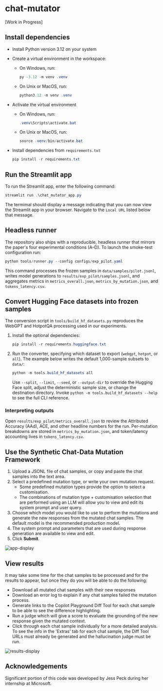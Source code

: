 # chat-mutator
[Work in Progress]

## Install dependencies
- Install Python version 3.12 on your system
- Create a virtual environment in the workspace:
  - On Windows, run:
    ```powershell
    py -3.12 -m venv .venv
    ```
  - On Unix or MacOS, run:
    ```powershell
    python3.12 -m venv .venv
    ```

- Activate the virtual environment
  - On Windows, run:
    ```powershell
    .venv\Scripts\activate.bat
    ```
  - On Unix or MacOS, run:
    ```powershell
    source .venv/bin/activate.bat
    ```
- Install dependencies from `requirements.txt`
  
  ```powershell
  pip install -r requirements.txt
  ```

## Run the Streamlit app
To run the Streamlit app, enter the following command:

```powershell
streamlit run .\chat_mutator_app.py
```
The termimal should display a message indicating that you can now view the Streamlit app in your browser. Navigate to the `Local URL` listed below that message.

## Headless runner

The repository also ships with a reproducible, headless runner that mirrors the paper's four experimental conditions (A–D). To launch the smoke-test configuration run:

```powershell
python tools/runner.py --config configs/exp_pilot.yaml
```

This command processes the frozen samples in `data/samples/pilot.jsonl`, writes model generations to `results/exp_pilot/samples.jsonl`, and aggregates metrics in `metrics_overall.json`, `metrics_by_mutation.json`, and `tokens_latency.csv`.

## Convert Hugging Face datasets into frozen samples

The conversion script in `tools/build_hf_datasets.py` reproduces the WebGPT and HotpotQA processing used in our experiments.

1. Install the optional dependencies:

   ```powershell
   pip install -r requirements.huggingface.txt
   ```

2. Run the converter, specifying which dataset to export (`webgpt`, `hotpot`, or `all`). The example below writes the default 1,000-sample subsets to `data/`:

   ```powershell
   python -m tools.build_hf_datasets all
   ```

   Use `--split`, `--limit`, `--seed`, or `--output-dir` to override the Hugging Face split, adjust the deterministic sample size, or change the destination directory. Invoke `python -m tools.build_hf_datasets --help` to see the full CLI reference.

### Interpreting outputs

Open `results/exp_pilot/metrics_overall.json` to review the Attributed Accuracy (AAd), ACE, and other headline numbers for the run. Per-mutation breakdowns are stored in `metrics_by_mutation.json`, and token/latency accounting lives in `tokens_latency.csv`.

## Use the Synthetic Chat-Data Mutation Framework
1. Upload a JSONL file of chat samples, or copy and paste the chat samples into the text area.
2. Select a predefined mutation type, or write your own mutation request.
    - Some predefined mutation types provide the option to select a customisation.
    - The combinations of mutation type + customisation selection that are performed using an LLM will allow you to view and edit its system prompt and user query.
3. Choose which model you would like to use to perform the mutations and generate the new responses from the mutated chat samples. The default model is the recommended production model.
4. The system prompt and parameters that are used during response generation are available to view and edit.
5. Click **Submit**.

![app-display](./images/app-display.png)


## View results
It may take some time for the chat samples to be processed and for the results to appear, but once they do you will be able to do the following:
- Download all mutated chat samples with their new responses
- Download an error log to explain if any chat samples failed the mutation process.
- Generate links to the Copilot Playground Diff Tool for each chat sample to be able to see the difference highlighting.
- Run a judge which will give a score to evaluate the grounding of the new response given the mutated context.
- Click through each chat sample individually for a more detailed analysis. To see the info in the 'Extras' tab for each chat sample, the Diff Tool URLs must already be generated and the hallucination judge must be run.


![results-display](./images/results-display.png)


## Acknowledgements
Significant portion of this code was developed by Jess Peck during her internship at Microsoft.